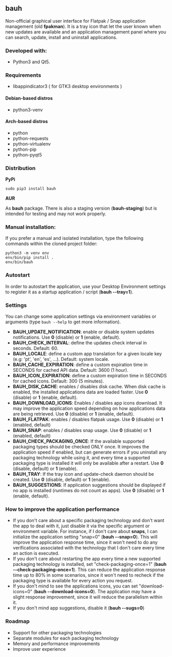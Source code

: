## bauh

Non-official graphical user interface for Flatpak / Snap application management (old **fpakman**). It is a tray icon that let the user known when new updates are available and
an application management panel where you can search, update, install and uninstall applications.

### Developed with:
- Python3 and Qt5.

### Requirements
- libappindicator3 ( for GTK3 desktop environments )
#### Debian-based distros
- python3-venv
#### Arch-based distros
- python
- python-requests
- python-virtualenv
- python-pip
- python-pyqt5

### Distribution
**PyPi**
```
sudo pip3 install bauh
```

**AUR**

As **bauh** package. There is also a staging version (**bauh-staging**) but is intended for testing and may not work properly.


### Manual installation:
If you prefer a manual and isolated installation, type the following commands within the cloned project folder:
```
python3 -m venv env
env/bin/pip install .
env/bin/bauh
```

### Autostart
In order to autostart the application, use your Desktop Environment settings to register it as a startup application / script (**bauh --tray=1**).


### Settings
You can change some application settings via environment variables or arguments (type ```bauh --help``` to get more information).
- **BAUH_UPDATE_NOTIFICATION**: enable or disable system updates notifications. Use **0** (disable) or **1** (enable, default).
- **BAUH_CHECK_INTERVAL**: define the updates check interval in seconds. Default: 60.
- **BAUH_LOCALE**: define a custom app translation for a given locale key (e.g: 'pt', 'en', 'es', ...). Default: system locale.
- **BAUH_CACHE_EXPIRATION**: define a custom expiration time in SECONDS for cached API data. Default: 3600 (1 hour).
- **BAUH_ICON_EXPIRATION**: define a custom expiration time in SECONDS for cached icons. Default: 300 (5 minutes).
- **BAUH_DISK_CACHE**: enables / disables disk cache. When disk cache is enabled, the installed applications data are loaded faster. Use **0** (disable) or **1** (enable, default).
- **BAUH_DOWNLOAD_ICONS**: Enables / disables app icons download. It may improve the application speed depending on how applications data are being retrieved. Use **0** (disable) or **1** (enable, default).
- **BAUH_FLATPAK**: enables / disables flatpak usage. Use **0** (disable) or **1** (enabled, default)
- **BAUH_SNAP**: enables / disables snap usage. Use **0** (disable) or **1** (enabled, default)
- **BAUH_CHECK_PACKAGING_ONCE**: If the available supported packaging types should be checked ONLY once. It improves the application speed if enabled, but can generate errors if you uninstall any packaging technology while using it, and every time a supported packaging type is installed it will only be available after a restart. Use **0** (disable, default) or **1** (enable).
- **BAUH_TRAY**: If the tray icon and update-check daemon should be created. Use **0** (disable, default) or **1** (enable).
- **BAUH_SUGGESTIONS**: If application suggestions should be displayed if no app is installed (runtimes do not count as apps). Use **0** (disable) or **1** (enable, default).

### How to improve the application performance
- If you don't care about a specific packaging technology and don't want the app to deal with it, just disable it via the specific argument or environment variable. For instance, if I don't care
about **snaps**, I can initialize the application setting "snap=0" (**bauh --snap=0**). This will improve the application response time, since it won't need to do any verifications associated
with the technology that I don't care every time an action is executed.
- If you don't care about restarting the app every time a new supported packaging technology is installed, set "check-packaging-once=1" (**bauh --check-packaging-once=1**). This can reduce the application response time up to 80% in some scenarios, since it won't need to recheck if the packaging type is available for every action you request.
- If you don't mind to see the applications icons, you can set "download-icons=0" (**bauh --download-icons=0**). The application may have a slight response improvement, since it will reduce the parallelism within it.
- If you don't mind app suggestions, disable it (**bauh --sugs=0**)

### Roadmap
- Support for other packaging technologies
- Separate modules for each packaging technology
- Memory and performance improvements
- Improve user experience
